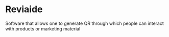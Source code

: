 # Reviaide
Software that allows one to generate QR through which people can interact with products or marketing material
